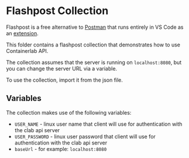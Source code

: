 # Flashpost Collection

Flashpost is a free alternative to [Postman](https://www.postman.com/) that runs entirely in VS Code as an [extension](https://marketplace.visualstudio.com/items?itemName=VASubasRaj.flashpost).

This folder contains a flashpost collection that demonstrates how to use Containerlab API.

The collection assumes that the server is running on `localhost:8080`, but you can change the server URL via a variable.

To use the collection, import it from the json file.

## Variables

The collection makes use of the following variables:

* `USER_NAME` - linux user name that client will use for authentication with the clab api server
* `USER_PASSWORD` - linux user password that client will use for authentication with the clab api server
* `baseUrl` - for example: `localhost:8080`
